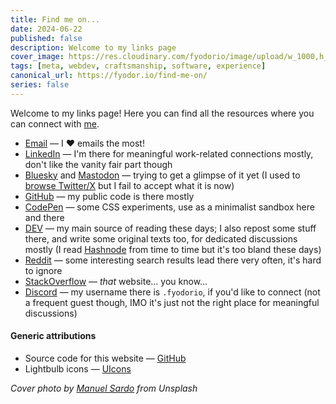 ```yaml
---
title: Find me on...
date: 2024-06-22
published: false
description: Welcome to my links page
cover_image: https://res.cloudinary.com/fyodorio/image/upload/w_1000,h_420,c_fill,g_auto,q_auto,f_auto/v1719057524/links_zpzidd.jpg
tags: [meta, webdev, craftsmanship, software, experience]
canonical_url: https://fyodor.io/find-me-on/
series: false
---
```


Welcome to my links page! Here you can find all the resources where you can connect with [me](/about).

* [Email](mailto:ping@fyodor.io) — I ❤️ emails the most!
* [LinkedIn](https://www.linkedin.com/in/fyodorio/) — I'm there for meaningful work-related connections mostly, don't like the vanity fair part though
* [Bluesky](https://bsky.app/profile/fyodor.io) and [Mastodon](https://qoto.org/@fyodorio) — trying to get a glimpse of it yet (I used to [browse Twitter/X](https://x.com/fyodorio) but I fail to accept what it is now)  
* [GitHub](https://github.com/fyodorio) — my public code is there mostly
* [CodePen](https://codepen.io/fyodorio) — some CSS experiments, use as a minimalist sandbox here and there
* [DEV](https://dev.to/fyodorio) — my main source of reading these days; I also repost some stuff there, and write some original texts too, for dedicated discussions mostly (I read [Hashnode](https://hashnode.com/@fyodorio) from time to time but it's too bland these days)
* [Reddit](https://www.reddit.com/user/fyodorio/) — some interesting search results lead there very often, it's hard to ignore
* [StackOverflow](https://stackoverflow.com/users/6778546/fyodor) — _that_ website... you know...
* [Discord](https://discord.com) — my username there is `.fyodorio`, if you'd like to connect (not a frequent guest though, IMO it's just not the right place for meaningful discussions)

#### Generic attributions

* Source code for this website — [GitHub](https://github.com/fyodorio/fyodorio-is-gridsome)
* Lightbulb icons — [UIcons](https://www.freepik.com/search)

_Cover photo by [Manuel Sardo](https://unsplash.com/@manuelsardo) from Unsplash_